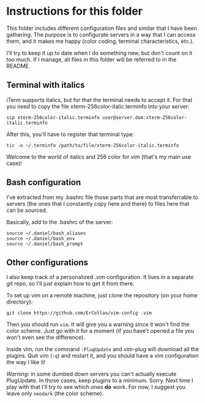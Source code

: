 # Instructions for this folder

This folder includes different configuration files and similar that I have been gathering. The purpose is to configurate servers in a way that I can access them, and it makes me happy (color coding, terminal characteristics, etc.).

I'll try to keep it up to date when I do something new, but don't count on it too much. If I manage, all files in this folder will be referred to in the README.

## Terminal with italics

iTerm supports italics, but for that the terminal needs to accept it. For that you need to copy the file xterm-256color-italic.terminfo into your server:

```
scp xterm-256color-italic.terminfo user@server.dom:xterm-256color-italic.terminfo
```

After this, you'll have to register that terminal type:

```
tic -o ~/.terminfo /path/to/file/xterm-256color-italic.terminfo
```

Welcome to the world of italics and 256 color for vim (that's my main use case)!

## Bash configuration

I've extracted from my .bashrc file those parts that are most transferrable to servers (the ones that I constantly copy here and there) to files here that can be sourced.

Basically, add to the .bashrc of the server:

```
source ~/.daniel/bash_aliases
source ~/.daniel/bash_env
source ~/.daniel/bash_prompt
```

## Other configurations

I also keep track of a personalized .vim configuration. It lives in a separate git repo, so I'll just explain how to get it from there.

To set up vim on a remote machine, just clone the repository (on your home directory):

```
git clone https://github.com/ErCollao/vim-config .vim
```

Then you should run `vim`. It will give you a warning since it won't find the color scheme. Just go with it for a moment (if you have't opened a file you won't even see the difference).

Inside vim, run the command `:PlugUpdate` and vim-plug will download all the plugins. Quit vim (`:q`) and restart it, and you should have a vim configuration the way I like it!

_Warning_: in some dumbed down servers you can't actually execute PlugUpdate. In those cases, keep plugins to a minimum. Sorry. Next time I play with that I'll try to see which ones **do** work. For now, I suggest you leave only `neodark` (the color scheme).
